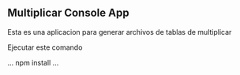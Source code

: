 ## Multiplicar Console App

Esta es una aplicacion para generar archivos de tablas de multiplicar

Ejecutar este comando

...
npm install
...